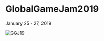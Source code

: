 # GlobalGameJam2019

January 25 - 27, 2019

![GGJ19](https://images.readwrite.com/wp-content/uploads/2018/03/ggjlogo-825x500.png)
